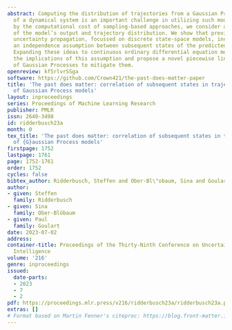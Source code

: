 ```yaml
---
abstract: Computing the distribution of trajectories from a Gaussian Process model
  of a dynamical system is an important challenge in utilizing such models. Motivated
  by the computational cost of sampling-based approaches, we consider approximations
  of the model’s output and trajectory distribution. We show that previous work on
  uncertainty propagation, focussed on discrete state-space models, incorrectly included
  an independence assumption between subsequent states of the predicted trajectories.
  Expanding these ideas to continuous ordinary differential equation models, we illustrate
  the implications of this assumption and propose a novel piecewise linear approximation
  of Gaussian Processes to mitigate them.
openreview: kf5rlvrSSga
software: https://github.com/Crown421/the-past-does-matter-paper
title: 'The past does matter: correlation of subsequent states in trajectory predictions
  of Gaussian Process models'
layout: inproceedings
series: Proceedings of Machine Learning Research
publisher: PMLR
issn: 2640-3498
id: ridderbusch23a
month: 0
tex_title: 'The past does matter: correlation of subsequent states in trajectory predictions
  of {G}aussian Process models'
firstpage: 1752
lastpage: 1761
page: 1752-1761
order: 1752
cycles: false
bibtex_author: Ridderbusch, Steffen and Ober-Bl\"obaum, Sina and Goulart, Paul
author:
- given: Steffen
  family: Ridderbusch
- given: Sina
  family: Ober-Blöbaum
- given: Paul
  family: Goulart
date: 2023-07-02
address:
container-title: Proceedings of the Thirty-Ninth Conference on Uncertainty in Artificial
  Intelligence
volume: '216'
genre: inproceedings
issued:
  date-parts:
  - 2023
  - 7
  - 2
pdf: https://proceedings.mlr.press/v216/ridderbusch23a/ridderbusch23a.pdf
extras: []
# Format based on Martin Fenner's citeproc: https://blog.front-matter.io/posts/citeproc-yaml-for-bibliographies/
---
```

